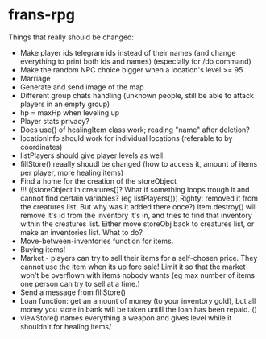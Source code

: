 # frans-rpg

Things that really should be changed:
- Make player ids telegram ids instead of their names (and change everything to print both ids and names) (especially for /do command)
- Make the random NPC choice bigger when a location's level >= 95
- Marriage
- Generate and send image of the map
- Different group chats handling (unknown people, still be able to attack players in an empty group)
- hp = maxHp when leveling up
- Player stats privacy?
- Does use() of healingItem class work; reading "name" after deletion?
- locationInfo should work for individual locations (referable to by coordinates)
- listPlayers should give player levels as well
- fillStore() reaally shoudl be changed (how to access it, amount of items per player, more healing items)
- Find a home for the creation of the storeObject
- !!! ((storeObject in creatures[]? What if something loops trough it and cannot find certain variables? (eg listPlayers())) Righty: removed it from the creatures list. But why was it added there once?) item.destroy() will remove it's id from the inventory it's in, and tries to find that inventory within the creatures list. Either move storeObj back to creatures list, or make an inventories list. What to do?
- Move-between-inventories function for items.
- Buying items!
- Market - players can try to sell their items for a self-chosen price. They cannot use the item when its up fore sale! Limit it so that the market won't be overflown with items nobody wants (eg max number of items one person can try to sell at a time.)
- Send a message from fillStore()
- Loan function: get an amount of money (to your inventory gold), but all money you store in bank will be taken untill the loan has been repaid. ()
- viewStore() names everything a weapon and gives level while it shouldn't for healing items/

